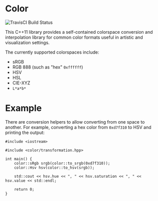 # Color

![TravisCI Build Status](https://travis-ci.org/uncommoncode/color_cpp.svg?branch=master)

This C++11 library provides a self-contained colorspace conversion and interpolation library for common color formats useful in artistic and visualization settings.

The currently supported colorspaces include:

 * sRGB
 * RGB 888 (such as "hex" `0xffffff`)
 * HSV
 * HSL
 * CIE-XYZ
 * `L*a*b*`

# Example
There are conversion helpers to allow converting from one space to another. For example, converting a hex color from `0xd7f310` to HSV and printing the output:

```
#include <iostream>

#include <color/transformation.hpp>

int main() {
	color::sRgb srgb(color::to_srgb(0xd7f310));
	color::Hsv hsv(color::to_hsv(srgb));
	
	std::cout << hsv.hue << ", " << hsv.saturation << ", " << hsv.value << std::endl;
	
	return 0;
}

```
